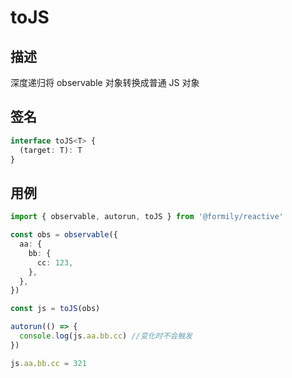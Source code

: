 # toJS

## 描述

深度递归将 observable 对象转换成普通 JS 对象

## 签名

```ts
interface toJS<T> {
  (target: T): T
}
```

## 用例

```ts
import { observable, autorun, toJS } from '@formily/reactive'

const obs = observable({
  aa: {
    bb: {
      cc: 123,
    },
  },
})

const js = toJS(obs)

autorun(() => {
  console.log(js.aa.bb.cc) //变化时不会触发
})

js.aa.bb.cc = 321
```
